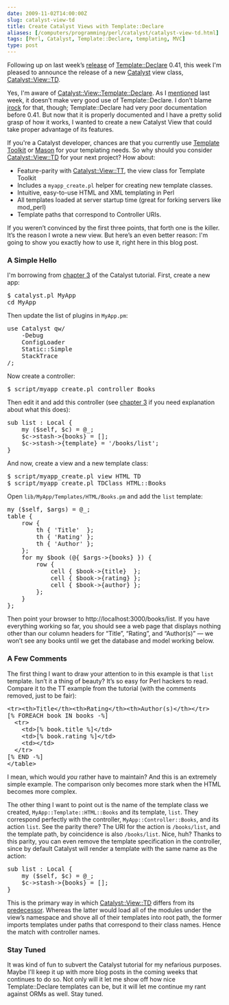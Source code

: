 ```yaml
--- 
date: 2009-11-02T14:00:00Z
slug: catalyst-view-td
title: Create Catalyst Views with Template::Declare
aliases: [/computers/programming/perl/catalyst/catalyst-view-td.html]
tags: [Perl, Catalyst, Template::Declare, templating, MVC]
type: post
---
```


<p>Following up on last week’s
<a href="/computers/programming/perl/modules/template-declare-documented.html" title="Template Declare Explained">release</a> of
<a href="http://search.cpan.org/perldoc?Template::Declare" title="Template::Declare on CPAN">Template::Declare</a>
0.41, this week I'm pleased to announce the release of a new
<a href="http://www.catalystframework.org/">Catalyst</a> view class,
<a href="http://search.cpan.org/perldoc?Catalyst::View::TD" title="Catalyst::View::TD on CPAN">Catalyst::View::TD</a>.</p>

<p>Yes, I'm aware of
<a href="http://search.cpan.org/perldoc?Catalyst::View::Template::Declare">Catalyst::View::Template::Declare</a>.
As I <a href="/computers/programming/perl/modules/template-declare-documented.html" title="Template Declare Explained">mentioned</a>
last week, it doesn’t make very good use of Template::Declare. I don’t blame
<a href="http://blog.jrock.us/">jrock</a> for that, though; Template::Declare had very
poor documentation before 0.41. But now that it is properly documented and I
have a pretty solid grasp of how it works, I wanted to create a new Catalyst
View that could take proper advantage of its features.</p>

<p>If you're a Catalyst developer, chances are that you currently use
<a href="http://search.cpan.org/perldoc?Template" title="Template Toolkit on CPAN">Template Toolkit</a>
or <a href="http://search.cpan.org/perldoc?HTML::Mason" title="Mason on CPAN">Mason</a>
for your templating needs. So why should you consider
<a href="http://search.cpan.org/perldoc?Catalyst::View::TD" title="Catalyst::View::TD on CPAN">Catalyst::View::TD</a>
for your next project? How about:</p>

<ul>
<li>Feature-parity with <a href="http://search.cpan.org/perldoc?Catalyst::View::TT" title="Catalyst::View::TT">Catalyst::View::TT</a>, the view class for Template Toolkit</li>
<li>Includes a <code>myapp_create.pl</code> helper for creating new template classes.</li>
<li>Intuitive, easy-to-use HTML and XML templating in Perl</li>
<li>All templates loaded at server startup time (great for forking servers like mod_perl)</li>
<li>Template paths that correspond to Controller URIs.</li>
</ul>


<p>If you weren’t convinced by the first three points, that forth one is the
killer. It’s the reason I wrote a new view. But here’s an even better reason:
I'm going to show you exactly how to use it, right here in this blog post.</p>

<h3>A Simple Hello</h3>

<p>I'm borrowing from
<a href="http://search.cpan.org/perldoc?Catalyst::Manual::Tutorial::03_MoreCatalystBasics" title="Catalyst Tutorial - Chapter 3: More Catalyst Application Development Basics">chapter 3</a>
of the Catalyst tutorial. First, create a new app:</p>

<pre>
$ catalyst.pl MyApp
cd MyApp
</pre>

<p>Then update the list of plugins in <code>MyApp.pm</code>:</p>

<pre>
use Catalyst qw/
    -Debug
    ConfigLoader
    Static::Simple
    StackTrace
/;
</pre>

<p>Now create a controller:</p>

<pre>
$ script/myapp_create.pl controller Books
</pre>

<p>Then edit it and add this controller (see
<a href="http://search.cpan.org/perldoc?Catalyst::Manual::Tutorial::03_MoreCatalystBasics" title="Catalyst Tutorial - Chapter 3: More Catalyst Application Development Basics">chapter 3</a>
if you need explanation about what this does):</p>

<pre>
sub list : Local {
    my ($self, $c) = @_;
    $c-&gt;stash-&gt;{books} = [];
    $c-&gt;stash-&gt;{template} = &#x27;/books/list&#x27;;
}
</pre>

<p>And now, create a view and a new template class:</p>

<pre>
$ script/myapp_create.pl view HTML TD
$ script/myapp_create.pl TDClass HTML::Books
</pre>

<p>Open <code>lib/MyApp/Templates/HTML/Books.pm</code> and add the <code>list</code> template:</p>

<pre>
my ($self, $args) = @_;
table {
    row {
        th { &#x27;Title&#x27;  };
        th { &#x27;Rating&#x27; };
        th { &#x27;Author&#x27; };
    };
    for my $book (@{ $args-&gt;{books} }) {
        row {
            cell { $book-&gt;{title}  };
            cell { $book-&gt;{rating} };
            cell { $book-&gt;{author} };
        };
    }
};
</pre>


<p>Then point your browser to http://localhost:3000/books/list. If you have
everything working so far, you should see a web page that displays nothing
other than our column headers for “Title”, “Rating”, and “Author(s)” — we
won’t see any books until we get the database and model working below.</p>

<h3>A Few Comments</h3>

<p>The first thing I want to draw your attention to in this example is that
<code>list</code> template. Isn’t it a thing of beauty? It’s so easy for Perl hackers to
read. Compare it to the TT example from the tutorial (with the comments
removed, just to be fair):</p>

<pre>
&lt;tr&gt;&lt;th&gt;Title&lt;/th&gt;&lt;th&gt;Rating&lt;/th&gt;&lt;th&gt;Author(s)&lt;/th&gt;&lt;/tr&gt;
[% FOREACH book IN books -%]
  &lt;tr&gt;
    &lt;td&gt;[% book.title %]&lt;/td&gt;
    &lt;td&gt;[% book.rating %]&lt;/td&gt;
    &lt;td&gt;&lt;/td&gt;
  &lt;/tr&gt;
[% END -%]
&lt;/table&gt;
</pre>

<p>I mean, which would <em>you</em> rather have to maintain? And this is an extremely
simple example. The comparison only becomes more stark when the HTML becomes
more complex.</p>

<p>The other thing I want to point out is the name of the template
class we created, <code>MyApp::Template::HTML::Books</code> and its
template, <code>list</code>. They correspond perfectly with the
controller, <code>MyApp::Controller::Books</code>, and its action
<code>list</code>. See the parity there? The URI for the action is
<code>/books/list</code>, and the template path, by coincidence is
also <code>/books/list</code>. Nice, huh? Thanks to this parity, you
can even remove the template specification in the controller, since by
default Catalyst will render a template with the same name as the
action:</p>

<pre>
sub list : Local {
    my ($self, $c) = @_;
    $c-&gt;stash-&gt;{books} = [];
}
</pre>

<p>This is the primary way in which
<a href="http://search.cpan.org/perldoc?Catalyst::View::TD" title="Catalyst::View::TD on CPAN">Catalyst::View::TD</a>
differs from its
<a href="http://search.cpan.org/perldoc?Catalyst::View::Template::Declare">predecessor</a>.
Whereas the latter would load all of the modules under the view’s namespace
and shove all of their templates into root path, the former imports templates
under paths that correspond to their class names. Hence the match with
controller names.</p>

<h3>Stay Tuned</h3>

<p>It was kind of fun to subvert the Catalyst tutorial for my nefarious purposes.
Maybe I'll keep it up with more blog posts in the coming weeks that continues
to do so. Not only will it let me show off how nice Template::Declare
templates can be, but it will let me continue my rant against ORMs as well.
Stay tuned.</p>
